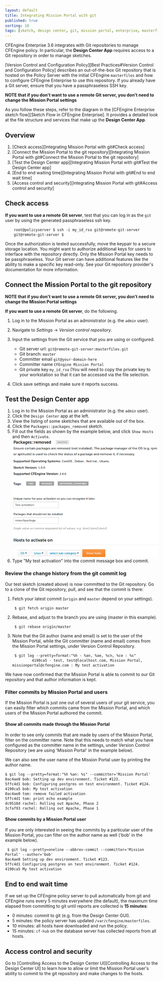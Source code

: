 ```yaml
---
layout: default
title: Integrating Mission Portal with git
published: true
sorting: 10
tags: [sketch, design center, git, mission portal, enterprise, masterfiles, version control, Mission Portal, ui]
---
```


CFEngine Enterprise 3.6 integrates with Git repositories to
manage CFEngine policy. In particular, the **Design Center App** requires access
to a Git repository in order to manage sketches.

[Version Control and Configuration Policy][Best Practices#Version Control and Configuration Policy] describes an out-of-the-box Git repository that is hosted on the
Policy Server with the initial CFEngine `masterfiles` and how to configure
CFEngine Enterprise to use this repository. If you already have a Git
server, ensure that you have a passphraseless SSH key.

**NOTE that if you don't want to use a remote Git server, you don't need to change the Mission Portal settings**

As you follow these steps, refer to the diagram
in the [CFEngine Enterprise sketch flow][Sketch Flow in CFEngine Enterprise]. It provides
a detailed look at the file structure and services that make up the **Design Center App**.

## Overview

1. [Check access][Integrating Mission Portal with git#Check access]
2. [Connect the Mission Portal to the git repository][Integrating Mission Portal with git#Connect the Mission Portal to the git repository]
3. [Test the Design Center app][Integrating Mission Portal with git#Test the Design Center app]
4. [End to end waiting time][Integrating Mission Portal with git#End to end wait time]
5. [Access control and security][Integrating Mission Portal with git#Access control and security]

## Check access

**If you want to use a remote Git server**, test that you can log in as the `git` user by using the generated
passphraseless ssh key.

        root@policyserver $ ssh -i my_id_rsa git@remote-git-server
        git@remote-git-server $

Once the authorization is tested successfully, move the keypair
to a secure storage location. You might want to authorize additional keys
for users to interface with the repository directly. Only the Mission
Portal key needs to be passphraseless. Your Git server can have additional
features like the ability to make a specific key read-only. See your Git
repository provider's documentation for more information.

## Connect the Mission Portal to the git repository

**NOTE that if you don't want to use a remote Git server, you don't need to change the Mission Portal settings**

**If you want to use a remote Git server**, do the following.

1. Log in to the Mission Portal as an administrator (e.g. the `admin` user).
2. Navigate to *Settings* -> *Version control repository*.
3. Input the settings from the Git service that you are using or configured.

   * Git server url: `git@remote-git-server:masterfiles.git`
   * Git branch: `master`
   * Committer email `git@your-domain-here`
   * Committer name `CFEngine Mission Portal`
   * Git private key `my_id_rsa`
    (You will need to copy the private key to your workstation
    so that it can be accessed via the file selection.

4. Click save settings and make sure it reports success.

## Test the Design Center app

1. Log in to the Mission Portal as an administrator (e.g. the `admin` user).
2. Click the `Design Center` app at the left.
3. View the listing of some sketches that are available out of the box.
4. Click the `Packages::packages_removed` sketch.
5. Fill out the fields as shown by the example below, and click `Show Hosts` and then `Activate`.
   ![Test activation in Mission Portal](mission-portal-test-activation.png)
6. Type "My test activation" into the commit message box and commit.

### Review the change history from the git commit log

Our test sketch (created above) is now committed to the Git repository. Go to a clone of the
Git repository, pull, and see that the commit is there:

1. Fetch your latest commit (`origin` and `master` depend on your settings).

        $ git fetch origin master

2. Rebase, and adjust to the branch you are using (master in this example).

        $ git rebase origin/master

3. Note that the Git author (name and email) is set to the user of the Mission Portal,
while the Git committer (name and email) comes from the Mission Portal settings, under Version Control Repository.

        $ git log --pretty=format:"%h - %an, %ae, %cn, %ce : %s"
                4190ca5 - test, test@localhost.com, Mission Portal, missionportal@cfengine.com : My test activation

We have now confirmed that the Mission Portal is able to commit to our
Git repository and that author information is kept.


### Filter commits by Mission Portal and users

If the Mission Portal is just one out of several users of your git service, you can easily filter
which commits came from the Mission Portal, and which users of the Mission Portal authored the commit.


#### Show all commits made through the Mission Portal

In order to see only commits that are made by users of the Mission Portal, filter on the committer name.
Note that this needs to match what you have configured as the committer name in the settings,
under Version Control Repository (we are using 'Mission Portal' in the example below).

We can also see the user name of the Mission Portal user by printing the author name.

```console
$ git log --pretty=format:"%h %an: %s" --committer='Mission Portal'
0ac4ae0 bob: Setting up dev environment. Ticket #123.
5ffc4d1 bob: Configuring postgres on test environment. Ticket #124.
4190ca5 bob: My test activation
0ac4ae0 tom: remove failed activation
5ffc4d1 tom: print echo example
dc9518d rachel: Rolling out Apache, Phase 2
3cfaf93 rachel: Rolling out Apache, Phase 1
```

#### Show commits by a Mission Portal user

If you are only interested in seeing the commits by a particular user of the
Mission Portal, you can filter on the author name as well ('bob' in the example below).

```console
 $ git log --pretty=oneline --abbrev-commit --committer='Mission Portal' --author='bob'
0ac4ae0 Setting up dev environment. Ticket #123.
5ffc4d1 Configuring postgres on test environment. Ticket #124.
4190ca5 My test activation
```

## End to end wait time

If we set up the CFEngine policy server to pull automatically from git and CFEngine runs
every 5 minutes everywhere (the default), the maximum time elapsed from committing to git
until reports are collected is **15 minutes**:

*  0 minutes: commit to git (e.g. from the Design Center GUI).
*  5 minutes: the policy server has updated `/var/cfengine/masterfiles`.
* 10 minutes: all hosts have downloaded and run the policy.
* 15 minutes: `cf-hub` on the database server has collected reports from all hosts.


## Access control and security

Go to [Controlling Access to the Design Center UI][Controlling Access to the Design Center UI]
to learn how to allow or limit the Mission Portal user's ability
to commit to the git repository and make changes to the hosts.

